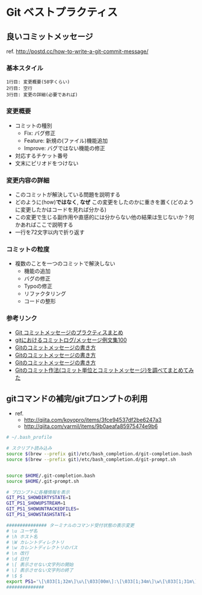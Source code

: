 Git ベストプラクティス
==

良いコミットメッセージ
--
ref. <http://postd.cc/how-to-write-a-git-commit-message/>

### 基本スタイル
```
1行目: 変更概要(50字くらい)
2行目: 空行
3行目: 変更の詳細(必要であれば)
```

### 変更概要
+ コミットの種別
  + Fix: バグ修正
  + Feature: 新規の(ファイル)機能追加
  + Improve: バグではない機能の修正
+ 対応するチケット番号
+ 文末にピリオドをつけない

### 変更内容の詳細
+ このコミットが解決している問題を説明する
+ どのように(how)**ではなく**, **なぜ** この変更をしたのかに重きを置く(どのように変更したかはコードを見れば分かる)
+ この変更で生じる副作用や直感的には分からない他の結果は生じないか？何かあればここで説明する
+ 一行を72文字以内で折り返す

### コミットの粒度
+ 複数のことを一つのコミットで解決しない
  + 機能の追加
  + バグの修正
  + Typoの修正
  + リファクタリング
  + コードの整形

### 参考リンク
+ [Git コミットメッセージのプラクティスまとめ](http://morizyun.github.io/blog/git-commit-log-format/)
+ [gitにおけるコミットログ/メッセージ例文集100](http://anond.hatelabo.jp/20160725092419)
+ [Gitのコミットメッセージの書き方](http://blog.toshimaru.net/git-29764/)
+ [Gitのコミットメッセージの書き方](http://postd.cc/how-to-write-a-git-commit-message/)
+ [Gitのコミットメッセージの書き方](http://qiita.com/itosho/items/9565c6ad2ffc24c09364)
+ [Gitのコミット作法(コミット単位とコミットメッセージ)を調べてまとめてみた](http://d.hatena.ne.jp/shouh/20151202/1449059707)


gitコマンドの補完/gitプロンプトの利用
--
+ ref.
  + <http://qiita.com/koyopro/items/3fce94537df2be6247a3>
  + <http://qiita.com/varmil/items/9b0aeafa85975474e9b6>

```bash
# ~/.bash_profile

# スクリプト読み込み
source $(brew --prefix git)/etc/bash_completion.d/git-completion.bash
source $(brew --prefix git)/etc/bash_completion.d/git-prompt.sh


source $HOME/.git-completion.bash
source $HOME/.git-prompt.sh

# プロンプトに各種情報を表示
GIT_PS1_SHOWDIRTYSTATE=1
GIT_PS1_SHOWUPSTREAM=1
GIT_PS1_SHOWUNTRACKEDFILES=
GIT_PS1_SHOWSTASHSTATE=1

############### ターミナルのコマンド受付状態の表示変更
# \u ユーザ名
# \h ホスト名
# \W カレントディレクトリ
# \w カレントディレクトリのパス
# \n 改行
# \d 日付
# \[ 表示させない文字列の開始
# \] 表示させない文字列の終了
# \$ $
export PS1='\[\033[1;32m\]\u\[\033[00m\]:\[\033[1;34m\]\w\[\033[1;31m\]$(__git_ps1)\[\033[00m\] \$ '
##############
```
